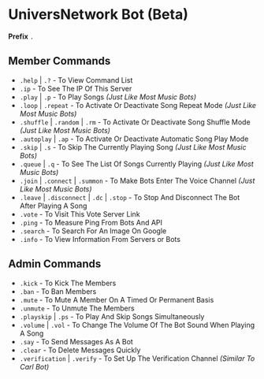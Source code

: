 # UniversNetwork Bot (Beta)
**Prefix** `.`
## Member Commands
- `.help` | `.?` - To View Command List
- `.ip` - To See The IP Of This Server
- `.play` | `.p` - To Play Songs *(Just Like Most Music Bots)*
- `.loop` | `.repeat` - To Activate Or Deactivate Song Repeat Mode *(Just Like Most Music Bots)*
- `.shuffle` | `.random` | `.rm` - To Activate Or Deactivate Song Shuffle Mode *(Just Like Most Music Bots)*
- `.autoplay` | `.ap` - To Activate Or Deactivate Automatic Song Play Mode
- `.skip` | `.s` - To Skip The Currently Playing Song *(Just Like Most Music Bots)*
- `.queue` | `.q` - To See The List Of Songs Currently Playing *(Just Like Most Music Bots)*
- `.join` | `.connect` | `.summon` - To Make Bots Enter The Voice Channel *(Just Like Most Music Bots)*
- `.leave` | `.disconnect` | `.dc` | `.stop` - To Stop And Disconnect The Bot After Playing A Song
- `.vote` - To Visit This Vote Server Link
- `.ping` - To Measure Ping From Bots And API
- `.search` - To Search For An Image On Google
- `.info` - To View Information From Servers or Bots

## Admin Commands
- `.kick` - To Kick The Members
- `.ban` - To Ban Members
- `.mute` - To Mute A Member On A Timed Or Permanent Basis
- `.unmute` - To Unmute The Members
- `.playskip` | `.ps` - To Play And Skip Songs Simultaneously
- `.volume` | `.vol` - To Change The Volume Of The Bot Sound When Playing A Song
- `.say` - To Send Messages As A Bot
- `.clear` - To Delete Messages Quickly
- `.verification` | `.verify` - To Set Up The Verification Channel *(Similar To Carl Bot)*
